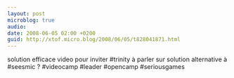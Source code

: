 ```yaml
---
layout: post
microblog: true
audio: 
date: 2008-06-05 02:00 +0200
guid: http://xtof.micro.blog/2008/06/05/t828041871.html
---
```

solution efficace video pour inviter #trinity à parler sur solution alternative à #seesmic ?  #videocamp #leader #opencamp #seriousgames

